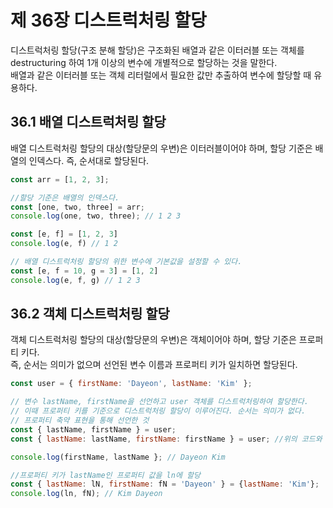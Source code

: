 제 36장 디스트럭처링 할당
==============================
디스트럭처링 할당(구조 분해 할당)은 구조화된 배열과 같은 이터러블 또는 객체를 destructuring 하여 1개 이상의 변수에 개별적으로 할당하는 것을 말한다.   
배열과 같은 이터러블 또는 객체 리터럴에서 필요한 값만 추출하여 변수에 할당할 때 유용하다.

36.1 배열 디스트럭처링 할당
--------------------------------
배열 디스트럭처링 할당의 대상(할당문의 우변)은 이터러블이어야 하며, 할당 기준은 배열의 인덱스다. 즉, 순서대로 할당된다.
```javascript
const arr = [1, 2, 3];

//할당 기준은 배열의 인덱스다.
const [one, two, three] = arr;
console.log(one, two, three); // 1 2 3

const [e, f] = [1, 2, 3]
console.log(e, f) // 1 2

// 배열 디스트럭처링 할당의 위한 변수에 기본값을 설정할 수 있다.
const [e, f = 10, g = 3] = [1, 2]
console.log(e, f, g) // 1 2 3
```

36.2 객체 디스트럭처링 할당
-------------------------------
객체 디스트럭처링 할당의 대상(할당문의 우변)은 객체이어야 하며, 할당 기준은 프로퍼티 키다.   
즉, 순서는 의미가 없으며 선언된 변수 이름과 프로퍼티 키가 일치하면 할당된다.
```javascript
const user = { firstName: 'Dayeon', lastName: 'Kim' };

// 변수 lastName, firstName을 선언하고 user 객체를 디스트럭처링하여 할당한다.
// 이때 프로퍼티 키를 기준으로 디스트럭처링 할당이 이루어진다. 순서는 의미가 없다.
// 프로퍼티 축약 표현을 통해 선언한 것
const { lastName, firstName } = user;
const { lastName: lastName, firstName: firstName } = user; //위의 코드와 동치다

console.log(firstName, lastName }; // Dayeon Kim

//프로퍼티 키가 lastName인 프로퍼티 값을 ln에 할당
const { lastName: lN, firstName: fN = 'Dayeon' } = {lastName: 'Kim'};
console.log(ln, fN); // Kim Dayeon
```
